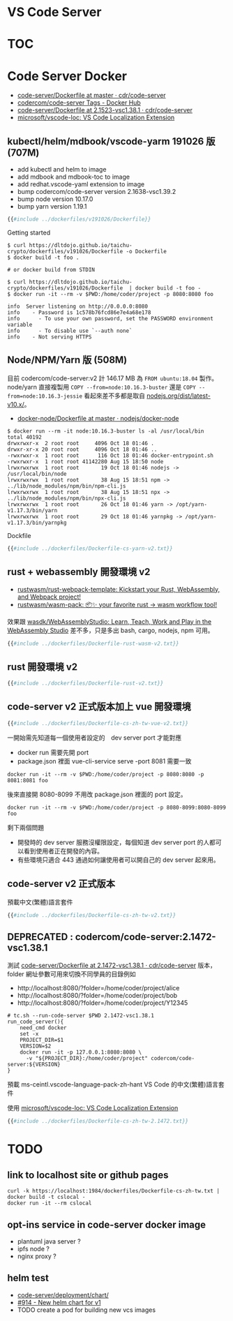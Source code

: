 # VS Code Server

# TOC
<!-- toc -->

# Code Server Docker 

- [code-server/Dockerfile at master · cdr/code-server](https://github.com/cdr/code-server/blob/master/Dockerfile)
- [codercom/code-server Tags - Docker Hub](https://hub.docker.com/r/codercom/code-server/tags)
- [code-server/Dockerfile at 2.1523-vsc1.38.1 · cdr/code-server](https://github.com/cdr/code-server/blob/2.1523-vsc1.38.1/Dockerfile)
- [microsoft/vscode-loc: VS Code Localization Extension](https://github.com/Microsoft/vscode-loc)

## kubectl/helm/mdbook/vscode-yarm 191026 版 (707M)

- add kubectl and helm to image
- add mdbook and mdbook-toc to image
- add redhat.vscode-yaml extension to image
- bump codercom/code-server version 2.1638-vsc1.39.2
- bump node version 10.17.0
- bump yarn version 1.19.1

```dockerfile
{{#include ../dockerfiles/v191026/Dockerfile}}
```

Getting started

```shell
$ curl https://dltdojo.github.io/taichu-crypto/dockerfiles/v191026/Dockerfile -o Dockerfile
$ docker build -t foo .

# or docker build from STDIN

$ curl https://dltdojo.github.io/taichu-crypto/dockerfiles/v191026/Dockerfile  | docker build -t foo -
$ docker run -it --rm -v $PWD:/home/coder/project -p 8080:8080 foo 

info  Server listening on http://0.0.0.0:8080
info    - Password is 1c578b76fcd86e7e4a68e178
info      - To use your own password, set the PASSWORD environment variable
info      - To disable use `--auth none`
info    - Not serving HTTPS
```


## Node/NPM/Yarn 版 (508M)

目前 codercom/code-server:v2 計 146.17 MB 為 `FROM ubuntu:18.04` 製作。node/yarn 直接複製用 `COPY --from=node:10.16.3-buster` 還是 `COPY --from=node:10.16.3-jessie` 看起來差不多都是取自 [nodejs.org/dist/latest-v10.x/](https://nodejs.org/dist/latest-v10.x/)。

- [docker-node/Dockerfile at master · nodejs/docker-node](https://github.com/nodejs/docker-node/blob/master/10/buster/Dockerfile)

```
$ docker run --rm -it node:10.16.3-buster ls -al /usr/local/bin
total 40192
drwxrwxr-x  2 root root     4096 Oct 18 01:46 .
drwxr-xr-x 20 root root     4096 Oct 18 01:46 ..
-rwxrwxr-x  1 root root      116 Oct 18 01:46 docker-entrypoint.sh
-rwxrwxr-x  1 root root 41142280 Aug 15 18:50 node
lrwxrwxrwx  1 root root       19 Oct 18 01:46 nodejs -> /usr/local/bin/node
lrwxrwxrwx  1 root root       38 Aug 15 18:51 npm -> ../lib/node_modules/npm/bin/npm-cli.js
lrwxrwxrwx  1 root root       38 Aug 15 18:51 npx -> ../lib/node_modules/npm/bin/npx-cli.js
lrwxrwxrwx  1 root root       26 Oct 18 01:46 yarn -> /opt/yarn-v1.17.3/bin/yarn
lrwxrwxrwx  1 root root       29 Oct 18 01:46 yarnpkg -> /opt/yarn-v1.17.3/bin/yarnpkg
```

Dockfile

```dockerfile
{{#include ../dockerfiles/Dockerfile-cs-yarn-v2.txt}}
```

## rust + webassembly 開發環境 v2

- [rustwasm/rust-webpack-template: Kickstart your Rust, WebAssembly, and Webpack project!](https://github.com/rustwasm/rust-webpack-template)
- [rustwasm/wasm-pack: 📦✨ your favorite rust -> wasm workflow tool!](https://github.com/rustwasm/wasm-pack)

效果跟 [wasdk/WebAssemblyStudio: Learn, Teach, Work and Play in the WebAssembly Studio](https://github.com/wasdk/WebAssemblyStudio) 差不多，只是多出 bash, cargo, nodejs, npm 可用。


```dockerfile
{{#include ../dockerfiles/Dockerfile-rust-wasm-v2.txt}}
```

## rust 開發環境 v2

```dockerfile
{{#include ../dockerfiles/Dockerfile-rust-v2.txt}}
```

## code-server v2 正式版本加上 vue 開發環境

```dockerfile
{{#include ../dockerfiles/Dockerfile-cs-zh-tw-vue-v2.txt}}
```

一開始需先知道每一個使用者設定的　dev server port 才能對應

- docker run 需要先開 port
- package.json 裡面 vue-cli-service serve -port 8081 需要一致

```
docker run -it --rm -v $PWD:/home/coder/project -p 8080:8080 -p 8081:8081 foo
```

後來直接開 8080-8099 不用改 package.json 裡面的 port 設定。

```
docker run -it --rm -v $PWD:/home/coder/project -p 8080-8099:8080-8099 foo
```

剩下兩個問題

- 開發時的 dev server 服務沒權限設定，每個知道 dev server port 的人都可以看到使用者正在開發的內容。
- 有些環境只適合 443 通過如何讓使用者可以開自己的 dev server 起來用。

## code-server v2 正式版本

預載中文(繁體)語言套件

```dockerfile
{{#include ../dockerfiles/Dockerfile-cs-zh-tw-v2.txt}}
```

## DEPRECATED : codercom/code-server:2.1472-vsc1.38.1

測試 [code-server/Dockerfile at 2.1472-vsc1.38.1 · cdr/code-server](https://github.com/cdr/code-server/blob/2.1472-vsc1.38.1/Dockerfile) 版本，folder 網址參數可用來切換不同學員的目錄例如

- http://localhost:8080/?folder=/home/coder/project/alice
- http://localhost:8080/?folder=/home/coder/project/bob
- http://localhost:8080/?folder=/home/coder/project/Y12345


```
# tc.sh --run-code-server $PWD 2.1472-vsc1.38.1
run_code_server(){
    need_cmd docker
    set -x
    PROJECT_DIR=$1
    VERSION=$2
    docker run -it -p 127.0.0.1:8080:8080 \
      -v "${PROJECT_DIR}:/home/coder/project" codercom/code-server:${VERSION}
}
```

預載 ms-ceintl.vscode-language-pack-zh-hant VS Code 的中文(繁體)語言套件

使用 [microsoft/vscode-loc: VS Code Localization Extension](https://github.com/Microsoft/vscode-loc)

```dockerfile
{{#include ../dockerfiles/Dockerfile-cs-zh-tw-2.1472.txt}}
```

# TODO

## link to localhost site or github pages

```shell
curl -k https://localhost:1984/dockerfiles/Dockerfile-cs-zh-tw.txt | docker build -t cslocal -
docker run -it --rm cslocal
```

## opt-ins service in code-server docker image

- plantuml java server ?
- ipfs node ?
- nginx proxy ?

## helm test

- [code-server/deployment/chart/](https://github.com/cdr/code-server/tree/master/deployment/chart)
- [#914 - New helm chart for v1](https://github.com/cdr/code-server/pull/917/files)
- TODO create a pod for building new vcs images  